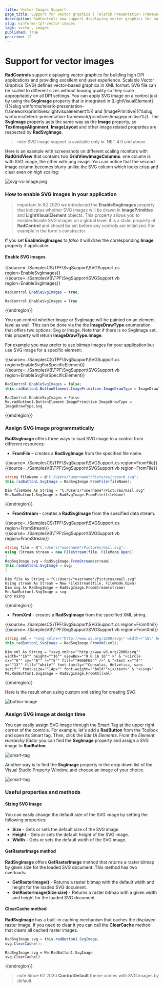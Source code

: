 ```yaml
---
title: Vector Images Support
page_title: Support for vector graphics | Telerik Presentation Framework
description: RadControls now support displaying vector graphics for building high DPI applications
slug: winforms-tpf-vector-images
tags: vector, images
published: True
position: 12
---
```


# Support for vector images

**RadControls** support displaying vector graphics for building high DPI applications and providing excellent end user experience. Scalable Vector Graphics (SVG) defines vector-based graphics in XML format. SVG file can be scaled to different sizes without loоsing quality so they scale appropriately on all DPI settings. You can apply SVG image on a control just by using the **SvgImage** property that is integrated in [LightVisualElement]({%slug winforms/telerik-presentation-framework/primitives/lightvisualelement%}) and [ImagePrimitive]({%slug winforms/telerik-presentation-framework/primitives/imageprimitive%}). The **SvgImage** property acts the same way as the **Image** property, so **TextImageAlignment**, **ImageLayout** and other image related properties are respected by **RadSvgImage**.

>note SVG image support is available only in .NET 4.0 and above.

Here is an example with screenshots on different scaling monitors with **RadGridView** that contains two **GridViewImageColumns**: one column is with SVG image, the other with png image. You can notice that the second image column becomes blurry unlike the SVG column which looks crisp and clear even on high scaling:

![svg-vs-image.png](images/svg-vs-image2.png)

### How to enable SVG images in your application

>important In R2 2020 we introduced the **EnableSvgImages** property that indicates whether SVG images will be drawn in **ImagePrimitive** and **LightVisualElement** objects. This property allows you to enable/disable SVG images on a global level. It is a static property of **RadControl** and should be set before any controls are initialized. For example in the form's constructor. 

If you set **EnableSvgImages** to *false* it will draw the corresponding **Image** property if applicable.

#### Enable SVG images

{{source=..\SamplesCS\TPF\SvgSupport\SVGSupport.cs region=EnableSvgImages}} 
{{source=..\SamplesVB\TPF\SvgSupport\SVGSupport.vb region=EnableSvgImages}}
````C#
RadControl.EnableSvgImages = true;

````
````VB.NET
RadControl.EnableSvgImages = True

````

{{endregion}} 

You can control whether Image or SvgImage will be painted on an element level as well. This can be done via the the **ImageDrawType** enumeration that offers two options: Svg or Image. Note that if there is no SvgImage set, this property will return **ImageDrawType.Image**.

For example you may prefer to use bitmap images for your application but use SVG image for а specific element:

{{source=..\SamplesCS\TPF\SvgSupport\SVGSupport.cs region=EnableSvgForSpecificElement}} 
{{source=..\SamplesVB\TPF\SvgSupport\SVGSupport.vb region=EnableSvgForSpecificElement}}
````C#
RadControl.EnableSvgImages = false;
this.radButton1.ButtonElement.ImagePrimitive.ImageDrawType = ImageDrawType.Svg;

````
````VB.NET
RadControl.EnableSvgImages = False
Me.radButton1.ButtonElement.ImagePrimitive.ImageDrawType = ImageDrawType.Svg

````

{{endregion}} 


### Assign SVG image programmatically

**RadSvgImage** offers three ways to load SVG image to a control from different resources:

* **FromFile** – creates a **RadSvgImage** from the specified file name.

{{source=..\SamplesCS\TPF\SvgSupport\SVGSupport.cs region=FromFile}} 
{{source=..\SamplesVB\TPF\SvgSupport\SVGSupport.vb region=FromFile}}
````C#
string fileName = @"C:/Users/*username*/Pictures/record.svg";
this.radButton1.SvgImage = RadSvgImage.FromFile(fileName);

````
````VB.NET
Dim fileName As String = "C:/Users/*username*/Pictures/mail.svg"
Me.RadButton1.SvgImage = RadSvgImage.FromFile(fileName)

````

{{endregion}} 

* **FromStream** - creates a **RadSvgImage** from the specified data stream.

{{source=..\SamplesCS\TPF\SvgSupport\SVGSupport.cs region=FromStream}} 
{{source=..\SamplesVB\TPF\SvgSupport\SVGSupport.vb region=FromStream}}
````C#
string file = @"C:/Users/*username*/Pictures/mail.svg";
using (Stream stream = new FileStream(file, FileMode.Open))
{
RadSvgImage svg = RadSvgImage.FromStream(stream);
this.radButton1.SvgImage = svg;
}
````
````VB.NET
Dim file As String = "C:/Users/*username*/Pictures/mail.svg"
Using stream As Stream = New FileStream(file, FileMode.Open)
Dim svg As RadSvgImage = RadSvgImage.FromStream(stream)
Me.RadButton1.SvgImage = svg
End Using

````

{{endregion}} 

* **FromXml** - creates a **RadSvgImage** from the specified XML string.

{{source=..\SamplesCS\TPF\SvgSupport\SVGSupport.cs region=FromXml}} 
{{source=..\SamplesVB\TPF\SvgSupport\SVGSupport.vb region=FromXml}}
````C#
string xml = "<svg xmlns=\"http://www.w3.org/2000/svg\" width=\"16\" height=\"16\" viewBox=\"0 0 16 16\" >" + "<circle cx=\"8\" cy=\"8\" r=\"8\" fill=\"#00BFE8\" />" + "<text x=\"4\" y=\"13\" fill=\"white\" font-family=\"Consolas, Helvetica, sans-serif\" font-size=\"14px\" font-weight=\"bold\">i</text>" + "</svg>";
this.radButton1.SvgImage = RadSvgImage.FromXml(xml);

````
````VB.NET
Dim xml As String = "<svg xmlns=""http://www.w3.org/2000/svg"" width=""16"" height=""16"" viewBox=""0 0 16 16"" >" & "<circle cx=""8"" cy=""8"" r=""8"" fill=""#00BFE8"" />" & "<text x=""4"" y=""13"" fill=""white"" font-family=""Consolas, Helvetica, sans-serif"" font-size=""14px"" font-weight=""bold"">i</text>" & "</svg>"
Me.RadButton1.SvgImage = RadSvgImage.FromXml(xml)

````

{{endregion}} 

Here is the result when using custom xml string for creating SVG:

![button-image](images/xml-button.png)

### Assign SVG image at design time

You can easily assign SVG image through the Smart Tag at the upper right corner of the controls. For example, let's add a **RadButton** from the Toolbox and open its Smart tag. Then, click the *Edit UI Elements*. From the *Element Hierarchy Editor* you can find the **SvgImage** property and assign a SVG image to **RadButton**.

![smart-tag](images/smart-tag.png)

Another way is to find the **SvgImage** property in the drop down list of the Visual Studio Property Window, and choose an image of your choice.

![smart-tag](images/property-window.png)

### Useful properties and methods

#### Sizing SVG image 

You can easily change the default size of the SVG image by setting the following properties:

- **Size** - Gets or sets the default size of the SVG image.
- **Height** - Gets or sets the default height of the SVG image.
- **Width** -  Gets or sets the default width of the SVG image.

#### GetRasterImage method

**RadSvgImage** offers **GetRasterImage** method that returns a raster bitmap by given size for the loaded SVG document. This method has two overloads:

- **GetRasterImage()** - Returns a raster bitmap with the default width and height for the loaded SVG document.
- **GetRasterImage(Size size)** - Returns a raster bitmap with a given width and height for the loaded SVG document.

#### ClearCache method

**RadSvgImage** has a built-in caching mechanism that caches the displayed raster image. If you need to clear it you can call the **ClearCache** method that clears all cached raster images. 

````C#
RadSvgImage svg = this.radButton1.SvgImage;
svg.ClearCache();

````
````VB.NET
RadSvgImage svg = Me.RadButton1.SvgImage
svg.ClearCache()

````

{{endregion}} 


>note Since R2 2020 **ControlDefault** theme comes with SVG images by default.
